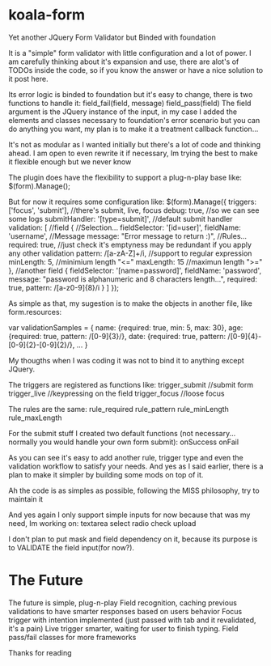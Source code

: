 koala-form
==========

Yet another JQuery Form Validator but Binded with foundation

It is a "simple" form validator with little configuration and a lot of power.
I am carefully thinking about it's expansion and use, there are alot's of TODOs inside the code, so if you 
know the answer or have a nice solution to it post here.

Its error logic is binded to foundation but it's easy to change, there is two functions to handle it:
  field_fail(field, message)
  field_pass(field)
The field argument is the JQuery instance of the input, in my case I added the elements and classes necessary to 
foundation's error scenario but you can do anything you want, my plan is to make it a treatment callback function...

It's not as modular as I wanted initially but there's a lot of code and thinking ahead.
I am open to even rewrite it if necessary, Im trying the best to make it flexible enough but we never know

The plugin does have the flexibility to support a plug-n-play base like:
  $(form).Manage();

But for now it requires some configuration like:
  $(form).Manage({
    triggers: ['focus', 'submit'], //there's submit, live, focus
    debug: true, //so we can see some logs
    submitHandler: '[type=submit]', //default submit handler
    validation: [
      //field
      {
        //Selection...
        fieldSelector: '[id=user]',
        fieldName: 'username',
        //Message
        message: "Error message to return :)",
        //Rules...
        required: true, //just check it's emptyness may be redundant if you apply any other validation
        pattern: /[a-zA-Z]+/i, //support to regular expression
        minLength: 5, //minimium length "<="
        maxLength: 15 //maximun length ">="
       },
      //another field
      {
        fieldSelector: '[name=password]',
        fieldName: 'password',
        message: "password is alphanumeric and 8 characters length...",
        required: true,
        pattern: /[a-z0-9]{8}/i
       }
    ]
  });

As simple as that, my sugestion is to make the objects in another file, like form.resources:

var validationSamples = {
  name: {required: true, min: 5, max: 30},
  age: {required: true, pattern: /[0-9]{3}/},
  date: {required: true, pattern: /[0-9]{4}-[0-9]{2}-[0-9]{2}/},
  ...
}

My thougths when I was coding it was not to bind it to anything except JQuery.

The triggers are registered as functions like:
  trigger_submit //submit form
  trigger_live //keypressing on the field
  trigger_focus //loose focus

The rules are the same:
  rule_required
  rule_pattern
  rule_minLength
  rule_maxLength

For the submit stuff I created two default functions (not necessary... normally you would handle your own form submit):
  onSuccess
  onFail

As you can see it's easy to add another rule, trigger type and even the validation workflow to satisfy your needs.
And yes as I said earlier, there is a plan to make it simpler by building some mods on top of it.

Ah the code is as simples as possible, following the MISS philosophy, try to maintain it

And yes again I only support simple inputs for now because that was my need, Im working on:
  textarea
  select
  radio
  check
  upload

I don't plan to put mask and field dependency on it, because its purpose is to VALIDATE the field input(for now?).

The Future
==========

The future is simple, plug-n-play
Field recognition, caching previous validations to have smarter responses based on users behavior
Focus trigger with intention implemented (just passed with tab and it revalidated, it's a pain)
Live trigger smarter, waiting for user to finish typing.
Field pass/fail classes for more frameworks

Thanks for reading